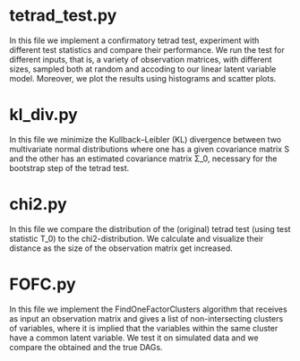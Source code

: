 # tetrad_test.py
In this file we implement a confirmatory tetrad test, experiment with different test statistics and compare their performance. We run the test for different inputs, that is, a variety of observation matrices, with different sizes, sampled both at random and accoding to our linear latent variable model. Moreover, we plot the results using histograms and scatter plots.

# kl_div.py
In this file we minimize the Kullback–Leibler (KL) divergence between two multivariate normal distributions where one has a given covariance matrix S and the other has an estimated covariance matrix Σ_0, necessary for the bootstrap step of the tetrad test. 

# chi2.py
In this file we compare the distribution of the (original) tetrad test (using test statistic T_0) to the chi2-distribution.
We calculate and visualize their distance as the size of the observation matrix get increased.

# FOFC.py
In this file we implement the FindOneFactorClusters algorithm that receives as input an observation matrix and gives a list of non-intersecting clusters of variables, where it is implied that the variables within the same cluster have a common latent variable. We test it on simulated data and we compare the obtained and the true DAGs.
